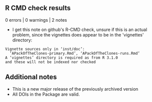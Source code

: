 ## R CMD check results

0 errors | 0 warnings | 2 notes

- I get this note on github's R-CMD check, unsure if this is an actual problem, since the vignettes does appear to be in the 'vignettes' directory:

```
Vignette sources only in ‘inst/doc’:
  ‘APackOfTheClones-primary.Rmd’, ‘APackOfTheClones-runs.Rmd’
A ‘vignettes’ directory is required as from R 3.1.0
and these will not be indexed nor checked
```

## Additional notes

- This is a new major release of the previously archived version
- All DOIs in the Package are valid.
